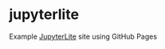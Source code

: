 # jupyterlite

Example [JupyterLite](https://jupyterlite.readthedocs.io/en/latest/) site using GitHub Pages
